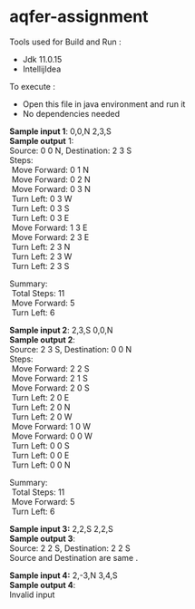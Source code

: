 # aqfer-assignment

Tools used for Build and Run :<br/>
 * Jdk 11.0.15<br/>
 * IntellijIdea<br/>
 
 To execute :
 * Open this file in java environment and run it 
 * No dependencies needed

**Sample input 1**: 0,0,N 2,3,S<br/>
**Sample output** 1:<br/>
Source: 0 0 N, Destination: 2 3 S<br/>
Steps:<br/>
&nbsp;Move Forward: 0 1 N<br/>
&nbsp;Move Forward: 0 2 N<br/>
&nbsp;Move Forward: 0 3 N<br/>
&nbsp;Turn Left:    0 3 W<br/>
&nbsp;Turn Left:    0 3 S<br/>
&nbsp;Turn Left:    0 3 E<br/>
&nbsp;Move Forward: 1 3 E<br/>
&nbsp;Move Forward: 2 3 E<br/>
&nbsp;Turn Left:    2 3 N<br/>
&nbsp;Turn Left:    2 3 W<br/>
&nbsp;Turn Left:    2 3 S<br/>

Summary:<br/>
&nbsp;Total Steps:  11<br/>
&nbsp;Move Forward: 5<br/>
&nbsp;Turn Left:    6<br/>

**Sample input 2**: 2,3,S 0,0,N<br/>
**Sample output 2**:<br/>
Source: 2 3 S, Destination: 0 0 N<br/>
Steps:<br/>
&nbsp;Move Forward: 2 2 S<br/>
&nbsp;Move Forward: 2 1 S<br/>
&nbsp;Move Forward: 2 0 S<br/>
&nbsp;Turn Left:    2 0 E<br/>
&nbsp;Turn Left:    2 0 N<br/>
&nbsp;Turn Left:    2 0 W<br/>
&nbsp;Move Forward: 1 0 W<br/>
&nbsp;Move Forward: 0 0 W<br/>
&nbsp;Turn Left:    0 0 S<br/>
&nbsp;Turn Left:    0 0 E<br/>
&nbsp;Turn Left:    0 0 N<br/>

Summary:<br/>
&nbsp;Total Steps:  11<br/>
&nbsp;Move Forward: 5<br/>
&nbsp;Turn Left:    6<br/>

**Sample input 3:** 2,2,S 2,2,S<br/>
**Sample output 3**:<br/>
Source: 2 2 S, Destination: 2 2 S<br/>
Source and Destination are same .<br/>

**Sample input 4:** 2,-3,N 3,4,S<br/>
**Sample output 4**:<br/>
Invalid input
